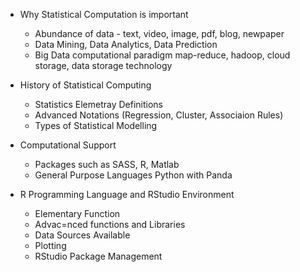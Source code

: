 - Why Statistical Computation is important
  - Abundance of data - text, video, image, pdf, blog, newpaper
  - Data Mining, Data Analytics, Data Prediction
  - Big Data computational paradigm map-reduce, hadoop, cloud storage, data storage technology
  
- History of Statistical Computing
  - Statistics Elemetray Definitions
  - Advanced Notations (Regression, Cluster, Associaion Rules)
  - Types of Statistical Modelling
  
- Computational Support
  - Packages such as SASS, R, Matlab
  - General Purpose Languages Python with Panda

- R Programming Language and RStudio Environment
  - Elementary Function
  - Advac=nced functions and Libraries
  - Data Sources Available
  - Plotting
  - RStudio Package Management
